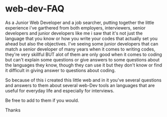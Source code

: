 # web-dev-FAQ
As a Junior Web Developer and a job searcher, putting together the little experience i've garthered from both employers, interviewers, senior developers and junior developers like me i saw that it's not just the language that you know or how you write your codes that actually set you ahead but also the objectives.
I've seeing some junior developers that can match a senior developer of many years when it comes to writing codes, they're very skillful BUT alot of them are only good when it comes to coding but can't explain some questions or give answers to some questions about the languages they know, though they can use it but they don't know or find it difficult in giving answer to questions about coding.

So because of this i created this little web and in it you've several questions and answers to them about several web-Dev tools an languages that are useful for everyday life and especially for interviews.

Be free to add to them if you would.

Thanks
